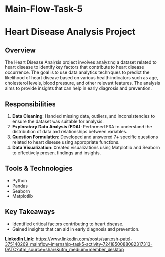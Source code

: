 # Main-Flow-Task-5
# Heart Disease Analysis Project

## Overview
The Heart Disease Analysis project involves analyzing a dataset related to heart disease to identify key factors that contribute to heart disease occurrence. The goal is to use data analytics techniques to predict the likelihood of heart disease based on various health indicators such as age, cholesterol levels, blood pressure, and other relevant features. The analysis aims to provide insights that can help in early diagnosis and prevention.

## Responsibilities
1. **Data Cleaning**: Handled missing data, outliers, and inconsistencies to ensure the dataset was suitable for analysis.
2. **Exploratory Data Analysis (EDA)**: Performed EDA to understand the distribution of data and relationships between variables.
3. **Question Formulation**: Developed and answered 7+ specific questions related to heart disease using appropriate functions.
4. **Data Visualization**: Created visualizations using Matplotlib and Seaborn to effectively present findings and insights.

## Tools & Technologies
- Python
- Pandas
- Seaborn
- Matplotlib

## Key Takeaways
- Identified critical factors contributing to heart disease.
- Gained insights that can aid in early diagnosis and prevention.

**LinkedIn Link:** https://www.linkedin.com/posts/santosh-patel-375140269_mainflow-internship-task5-activity-7241850088082317313-0ATC?utm_source=share&utm_medium=member_desktop
